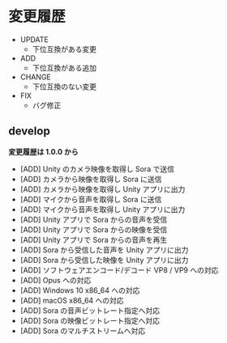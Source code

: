 # 変更履歴

- UPDATE
    - 下位互換がある変更
- ADD
    - 下位互換がある追加
- CHANGE
    - 下位互換のない変更
- FIX
    - バグ修正

## develop

**変更履歴は 1.0.0 から**

- [ADD] Unity のカメラ映像を取得し Sora で送信
- [ADD] カメラから映像を取得し Sora に送信
- [ADD] カメラから映像を取得し Unity アプリに出力
- [ADD] マイクから音声を取得し Sora に送信
- [ADD] マイクから音声を取得し Unity アプリに出力
- [ADD] Unity アプリで Sora からの音声を受信
- [ADD] Unity アプリで Sora からの映像を受信
- [ADD] Unity アプリで Sora からの音声を再生
- [ADD] Sora から受信した音声を Unity アプリに出力
- [ADD] Sora から受信した映像を Unity アプリに出力
- [ADD] ソフトウェアエンコード/デコード VP8 / VP9 への対応
- [ADD] Opus への対応
- [ADD] Windows 10 x86_64 への対応
- [ADD] macOS x86_64 への対応
- [ADD] Sora の音声ビットレート指定へ対応
- [ADD] Sora の映像ビットレート指定へ対応
- [ADD] Sora のマルチストリームへ対応

